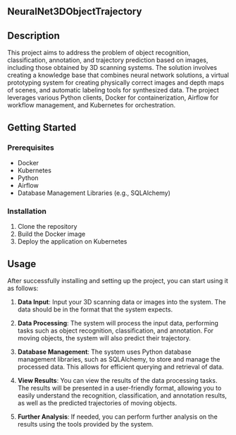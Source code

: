 ## NeuralNet3DObjectTrajectory

## Description
This project aims to address the problem of object recognition, classification, annotation, and trajectory prediction based on images, including those obtained by 3D scanning systems. The solution involves creating a knowledge base that combines neural network solutions, a virtual prototyping system for creating physically correct images and depth maps of scenes, and automatic labeling tools for synthesized data. The project leverages various Python clients, Docker for containerization, Airflow for workflow management, and Kubernetes for orchestration.

## Getting Started

### Prerequisites
- Docker
- Kubernetes
- Python
- Airflow
- Database Management Libraries (e.g., SQLAlchemy)

### Installation
1. Clone the repository
2. Build the Docker image
3. Deploy the application on Kubernetes

## Usage
After successfully installing and setting up the project, you can start using it as follows:

1. **Data Input**: Input your 3D scanning data or images into the system. The data should be in the format that the system expects.

2. **Data Processing**: The system will process the input data, performing tasks such as object recognition, classification, and annotation. For moving objects, the system will also predict their trajectory.

3. **Database Management**: The system uses Python database management libraries, such as SQLAlchemy, to store and manage the processed data. This allows for efficient querying and retrieval of data.

4. **View Results**: You can view the results of the data processing tasks. The results will be presented in a user-friendly format, allowing you to easily understand the recognition, classification, and annotation results, as well as the predicted trajectories of moving objects.

5. **Further Analysis**: If needed, you can perform further analysis on the results using the tools provided by the system.